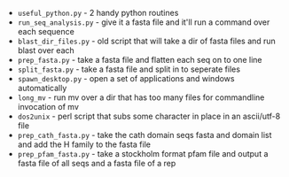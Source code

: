 * `useful_python.py` - 2 handy python routines
* `run_seq_analysis.py` - give it a fasta file and it'll run a command over each sequence
* `blast_dir_files.py` - old script that will take a dir of fasta files and run blast over each
* `prep_fasta.py` - take a fasta file and flatten each seq on to one line
* `split_fasta.py` - take a fasta file and split in to seperate files
* `spawn_desktop.py` - open a set of applications and windows automatically
* `long_mv` - run mv over a dir that has too many files for commandline invocation of mv
* `dos2unix` - perl script that subs some character in place in an ascii/utf-8 file
* `prep_cath_fasta.py` - take the cath domain seqs fasta and domain list and add the H family to the fasta file
* `prep_pfam_fasta.py` - take a stockholm format pfam file and output a fasta file of all seqs and a fasta file of a rep

